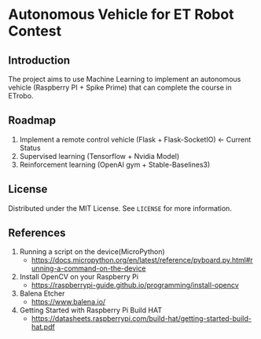 # Autonomous Vehicle for ET Robot Contest

## Introduction
The project aims to use Machine Learning to implement an autonomous vehicle (Raspberry PI + Spike Prime) that can complete the course in ETrobo.

## Roadmap
1. Implement a remote control vehicle (Flask + Flask-SocketIO) <- Current Status
2. Supervised learning (Tensorflow + Nvidia Model)
3. Reinforcement learning (OpenAI gym + Stable-Baselines3)

## License
Distributed under the MIT License. See `LICENSE` for more information.

## References
1. Running a script on the device(MicroPython)
    * https://docs.micropython.org/en/latest/reference/pyboard.py.html#running-a-command-on-the-device
2. Install OpenCV on your Raspberry Pi
    * https://raspberrypi-guide.github.io/programming/install-opencv
3. Balena Etcher
    * https://www.balena.io/
4. Getting Started with Raspberry Pi Build HAT
    * https://datasheets.raspberrypi.com/build-hat/getting-started-build-hat.pdf
